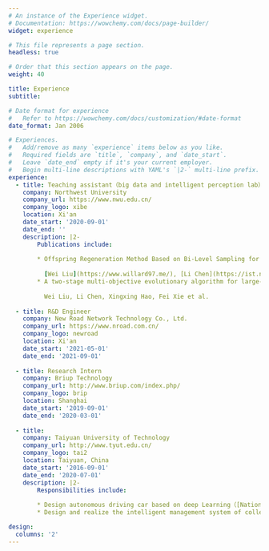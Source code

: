 ```yaml
---
# An instance of the Experience widget.
# Documentation: https://wowchemy.com/docs/page-builder/
widget: experience

# This file represents a page section.
headless: true

# Order that this section appears on the page.
weight: 40

title: Experience
subtitle:

# Date format for experience
#   Refer to https://wowchemy.com/docs/customization/#date-format
date_format: Jan 2006

# Experiences.
#   Add/remove as many `experience` items below as you like.
#   Required fields are `title`, `company`, and `date_start`.
#   Leave `date_end` empty if it's your current employer.
#   Begin multi-line descriptions with YAML's `|2-` multi-line prefix.
experience:
  - title: Teaching assistant（big data and intelligent perception lab）
    company: Northwest University
    company_url: https://www.nwu.edu.cn/
    company_logo: xibe
    location: Xi'an
    date_start: '2020-09-01'
    date_end: ''
    description: |2-
        Publications include:
  
        * Offspring Regeneration Method Based on Bi-Level Sampling for Large-Scale Evolutionary Multi-Objective Optimization. [Swarm and Evolutionary Computation](http://www.journals.elsevier.com/swarm-and-evolutionary-computation/)(IF = 10.267) https://www.sciencedirect.com/science/article/pii/S22106502.
      
          [Wei Liu](https://www.willard97.me/), [Li Chen](https://ist.nwu.edu.cn/info/1017/1269.htm), [Xingxing Hao](https://ist.nwu.edu.cn/info/1019/1681.htm), Wei Zhou, [Xin Cao](https://ist.nwu.edu.cn/info/1018/1662.htm), Fei Xie.
        * A two-stage multi-objective evolutionary algorithm for large-scale multi-objective optimization. In Proceedings of the [IEEE Congress on Evolutionary Computation (CEC)](https://wcci2022.org/), Padova, Italy 18-23 July, 2022.
        
          Wei Liu, Li Chen, Xingxing Hao, Fei Xie et al.
      
  - title: R&D Engineer
    company: New Road Network Technology Co., Ltd.
    company_url: https://www.nroad.com.cn/
    company_logo: newroad
    location: Xi'an
    date_start: '2021-05-01'
    date_end: '2021-09-01'
    
  - title: Research Intern
    company: Briup Technology
    company_url: http://www.briup.com/index.php/
    company_logo: brip
    location: Shanghai
    date_start: '2019-09-01'
    date_end: '2020-03-01'
        
  - title: 
    company: Taiyuan University of Technology
    company_url: http://www.tyut.edu.cn/
    company_logo: tai2
    location: Taiyuan, China
    date_start: '2016-09-01'
    date_end: '2020-07-01'
    description: |2-
        Responsibilities include:
        
        * Design autonomous driving car based on deep Learning（[National Undergraduate Electronics Design Contest](http://nuedc.xjtu.edu.cn/)）
        * Design and realize the intelligent management system of college players(dissertation)

design:
  columns: '2'
---
```

